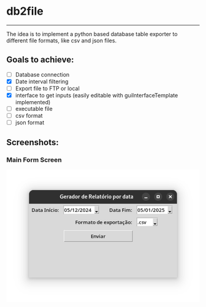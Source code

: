 # db2file

---

The idea is to implement a python based database table exporter to different file formats, like csv and json files.

## Goals to achieve:
- [ ] Database connection
- [x] Date interval filtering
- [ ] Export file to FTP or local
- [x] interface to get inputs (easily editable with guiInterfaceTemplate implemented)
- [ ] executable file
- [ ] csv format
- [ ] json format

## Screenshots:
### Main Form Screen
![Tela Princial](img/tela-principal.png)